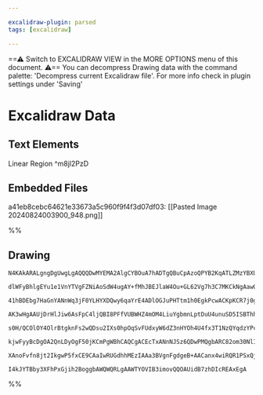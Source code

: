 ```yaml
---

excalidraw-plugin: parsed
tags: [excalidraw]

---
```

==⚠  Switch to EXCALIDRAW VIEW in the MORE OPTIONS menu of this document. ⚠== You can decompress Drawing data with the command palette: 'Decompress current Excalidraw file'. For more info check in plugin settings under 'Saving'


# Excalidraw Data
## Text Elements
Linear Region ^m8jl2PzD

## Embedded Files
a41eb8cebc64621e33673a5c960f9f4f3d07df03: [[Pasted Image 20240824003900_948.png]]

%%
## Drawing
```compressed-json
N4KAkARALgngDgUwgLgAQQQDwMYEMA2AlgCYBOuA7hADTgQBuCpAzoQPYB2KqATLZMzYBXUtiRoIACyhQ4zZAHoFAc0JRJQgEYA6bGwC2CgF7N6hbEcK4OCtptbErHALRY8RMpWdx8Q1TdIEfARcZgRmBShcZQUebTiADho6IIR9BA4oZm4AbXAwUDAiiBJuCGcAKQBFYgBJAEdcTQBVfGxKgBYAThghADEugEEAZmSiyFhEMsJ9aKR+YsxuZw6A

dlWFyBhlgEYu1e1VnYTVgFZNiAoSdW4ugAY+fMhJBEJlaW4Ou+GL62Vg7h3C7MKCkNgAawQAGE2Pg2KQyqDrMw4LhApkxsVNLhsODlGChBxiDC4QiJEiOCi0RkoJjIAAzQj4fAAZVgAIkgg8dIgILBkIA6tdJNxHuNeaCIQg2TAOeguaULgT3hxwtk0DsLmxUdg1NsNXcgU8IPjhHBasR1agcgBdC708jpC3cDhCZkXQhErBlXB3HkEomq5hW13u

41hBDEbg7HaGnYANnWq3jF0YLHYXDQwy6qaYrE4ADlOGJuPHTtm1h0EgkPcwACKpKCR7j0ghhC6aYREgCiwXSmRDbvwFyEcGIuCbUY1qx4HTndx2wwXCRzxqIHHBLqHFzhuObaFb+Hb4aiUCEVogiCJnuUPMZwWdElwHR2CE0CTEmmw8Y68Z4r+GYZE2GXBTmwLp4zuekunpDp6WGYg7lWYh6W+HlmHccRrSeMBNRwnYnhtfIAF8FkKYpSgkfQEg

AK3wHgAAUjDrHlJiw6AsFpC4ljQBI8PFfVUBWHZ4mOM4LiuYgbmnLptDuU4unuSD5ISBThhrY0XjeD4s3OY0/jlI1xT5KUSXhMoAGJX2s+ZjWxXFTUJYlYXM8lyEpVF0S44171Zdl2IVKNgUlQVhVFYL+WlfyykC/1hBVNVoy1HU9WjQ0Lkc81LVyO0fMdBBH1QUNh2NT1iG9J8djipyg0HMNjIQfdUCOE4eC6HYeCM4o03zTNUHjH5jR6jMiw4E

s0H/QCOlOY4OlrBtgknFs2wQDsu2IXs0hpOqSvFUdxyW6dZ3nHYOh4U4fx3T1NzQYqdzYPcp1QQ9j3FJtMFpCQABlPRCUhUAAJQQVROH9SgABVOLKH7VTRQHgYzO9OCgFlCCMLCeA08V6WRvpcH0JlBP44p3qgQYiGUPqIGCelvPFNMoHMAhybeKmoG1Hk9EyXBftIQq7uNeE3k9AhIY+6HfrhoGQa4X4hHZoHWHR7hQSEVa11+gAJV53k+1ARPO

kjwFyyBcDgOA2QnLDyOgF50jKCmPgWBhCAQCgACEcTxANnNJSz6QDwPMQgbARC82om30NlIrMsl0CshAbOD0PSHDyPPYcn3Y8RdyqS85Ow5pCO0j6Jk/NlALYUVfIQ8LzJi6jkKECFKSRQm52U7TtJo6lGU5V5Kugprzui8jgH4skWqkuHuuoAbgB5FLYDSrra9T0eS9x/HCen4oR/ryO+mR1HlYmrHIH3ufI7FsmKapmm6Yv2eG8t0gydTtgKBe

XAnoFvfn8jt2IkgwP5fxCE9CAaIwRUGdhhMEzIAAa3BVgnFgdgeB+AACanx4wiRQR1PSxQjBsAMNwcikB6AEDVtGEiHcAFpHHjVRKEgfbB3xCQE+WE/6QHYb7VyqByEQHdrCCBFkoRdHEeIvofQeTSzdGiSy3Y6xKKUdIiAtCZ7r0yD3SEi9GacB2s7OAgQzDCGYAAcVIBwtGXDtw1wdPjBAQMvRWI4LeNAgiMhNGCE9VW6txTYCIHAFWpA1YXA4

I4kJYTBby3XFhPxGjih2BoggbAWQWQRLgAAWTYOVIB3imovQQOAUidB7zhDIcREAxEgA
```
%%